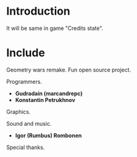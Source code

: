 # Introduction #

It will be same in game "Credits state".


# Include #

Geometry wars remake. Fun open source project.


Programmers.
  * **Gudradain (marcandrepc)**
  * **Konstantin Petrukhnov**

Graphics.

Sound and music.
  * **Igor (Rumbus) Rombonen**

Special thanks.